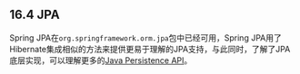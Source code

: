 ## 16.4 JPA

Spring JPA在`org.springframework.orm.jpa`包中已经可用，Spring JPA用了Hibernate集成相似的方法来提供更易于理解的JPA支持，与此同时，了解了JPA底层实现，可以理解更多的[Java Persistence API](http://www.oracle.com/technetwork/articles/javaee/jpa-137156.html)。

